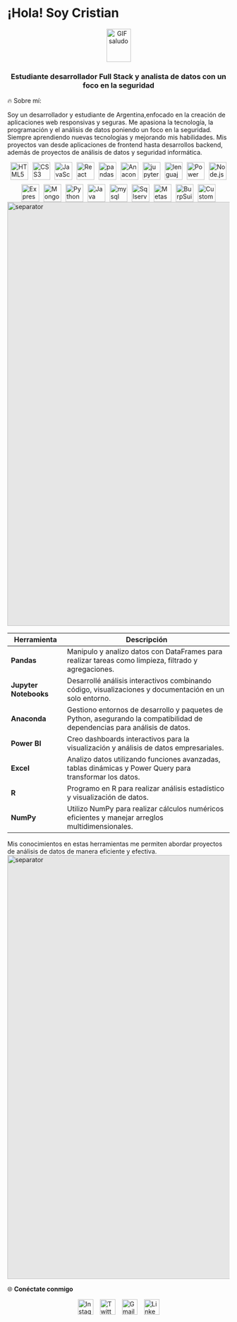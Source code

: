 # ¡Hola! Soy Cristian
<p align="center"> <img src="https://user-images.githubusercontent.com/74038190/214644152-52f47eb3-5e31-4f47-8758-05c9468d5596.gif" alt="GIF saludo" style="vertical-align: middle; width: 55px; height: 75px;" /> <h3 align="center">Estudiante desarrollador Full Stack y analista de datos con un foco en la seguridad</h3> </p>
🔥 Sobre mí:

Soy un desarrollador y estudiante de Argentina,enfocado en la creación de aplicaciones web responsivas y seguras. Me apasiona la tecnología, la programación y el análisis de datos poniendo un foco en la seguridad. Siempre aprendiendo nuevas tecnologias y mejorando mis habilidades. Mis proyectos van desde aplicaciones de frontend hasta desarrollos backend, además de proyectos de análisis de datos y seguridad informática.

<div style="display: flex; justify-content: center; gap: 10px; flex-wrap: wrap;">
    <img src="https://cdn.jsdelivr.net/gh/devicons/devicon/icons/html5/html5-original.svg" height="40" alt="HTML5 Logo"/>
    <img src="https://cdn.jsdelivr.net/gh/devicons/devicon/icons/css3/css3-original.svg" height="40" alt="CSS3 Logo"/>
    <img src="https://cdn.jsdelivr.net/gh/devicons/devicon/icons/javascript/javascript-original.svg" height="40" alt="JavaScript Logo"/>
    <img src="https://cdn.jsdelivr.net/gh/devicons/devicon/icons/react/react-original.svg" height="40" alt="React Logo"/>
    <img src="https://cdn.jsdelivr.net/gh/devicons/devicon/icons/pandas/pandas-original.svg" height="40" alt="pandas Logo"/>
    <img src="https://icon.icepanel.io/Technology/svg/Anaconda.svg" height="40" alt="Anaconda Logo"/>
    <img src="https://cdn.jsdelivr.net/gh/devicons/devicon/icons/jupyter/jupyter-original.svg" height="40" alt="jupyter Logo"/>
    <img src="https://www.unir.net/wp-content/uploads/2019/11/lenguaje-r-unir-1.jpg" height="40" alt="lenguaje-r Logo"/>
    <img src="https://1000marcas.net/wp-content/uploads/2022/08/Microsoft-Power-BI-Logo.png" height="40" alt="Power BI Logo"/>   
    <img src="https://cdn.jsdelivr.net/gh/devicons/devicon/icons/nodejs/nodejs-original.svg" height="40" alt="Node.js Logo"/>
    <img src="https://cdn.jsdelivr.net/gh/devicons/devicon/icons/express/express-original.svg" height="40" alt="Express Logo"/>
    <img src="https://cdn.jsdelivr.net/gh/devicons/devicon/icons/mongodb/mongodb-original.svg" height="40" alt="MongoDB Logo"/>
    <img src="https://cdn.jsdelivr.net/gh/devicons/devicon/icons/python/python-original.svg" height="40" alt="Python Logo"/>
    <img src="https://cdn.jsdelivr.net/gh/devicons/devicon/icons/java/java-original.svg" height="40" alt="Java Logo"/>
    <img src="https://cdn.jsdelivr.net/gh/devicons/devicon/icons/mysql/mysql-original.svg" height="40" alt="mysql Logo"/>
    <img src="https://www.svgrepo.com/show/303229/microsoft-sql-server-logo.svg" height="40" alt="Sqlserver" /> 
    <img src="https://img.icons8.com/?size=256w&id=97AFS4JiW8vx&format=png" height="40" alt="Metasploit Logo"/>
    <img src="https://upload.wikimedia.org/wikipedia/commons/e/e6/Logo_burpsuite.jpg" height="40" alt="BurpSuite Logo"/>
    <img src="https://github.com/user-attachments/assets/2bf7ac58-7ad1-44b1-94cf-48e3bf0d3d3c" height="40" alt="Custom Logo"/>
</div>
<img style="display: block; margin: auto; background-color: hsl(0, 0%, 90%); width: 100vw; height: auto;" src="https://user-images.githubusercontent.com/74038190/212284115-f47cd8ff-2ffb-4b04-b5bf-4d1c14c0247f.gif" alt="separator" />

| Herramienta             | Descripción                                                                                                      |
| ----------------------- | ---------------------------------------------------------------------------------------------------------------- |
| **Pandas**              | Manipulo y analizo datos con DataFrames para realizar tareas como limpieza, filtrado y agregaciones.              |
| **Jupyter Notebooks**   | Desarrollé análisis interactivos combinando código, visualizaciones y documentación en un solo entorno.           |
| **Anaconda**            | Gestiono entornos de desarrollo y paquetes de Python, asegurando la compatibilidad de dependencias para análisis de datos. |
| **Power BI**            | Creo dashboards interactivos para la visualización y análisis de datos empresariales.                            |
| **Excel**               | Analizo datos utilizando funciones avanzadas, tablas dinámicas y Power Query para transformar los datos.          |
| **R**                   | Programo en R para realizar análisis estadístico y visualización de datos.                                       |
| **NumPy**               | Utilizo NumPy para realizar cálculos numéricos eficientes y manejar arreglos multidimensionales.                  |

Mis conocimientos en estas herramientas me permiten abordar proyectos de análisis de datos de manera eficiente y efectiva.
<img style="display: block; margin: auto; background-color: hsl(0, 0%, 90%); width: 100vw; height: auto;" src="https://user-images.githubusercontent.com/74038190/212284115-f47cd8ff-2ffb-4b04-b5bf-4d1c14c0247f.gif" alt="separator" />

🌐 **Conéctate conmigo**
<div style="display: flex; justify-content: center; gap: 15px;">
  <a href="https://www.instagram.com/tu_perfil" target="_blank" rel="noopener noreferrer">
    <img src="https://img.shields.io/static/v1?message=Instagram&logo=instagram&label=&color=E4405F&logoColor=white&labelColor=&style=for-the-badge" height="35" alt="Instagram logo" />
  </a>
    <a href="https://twitter.com/tu_perfil" target="_blank" rel="noopener noreferrer">
    <img src="https://img.shields.io/static/v1?message=Twitter&logo=twitter&label=&color=1DA1F2&logoColor=white&labelColor=&style=for-the-badge" height="35" alt="Twitter logo" />
  </a>
  <a href="mailto:jerybbkuuukkrjhwioio@gmail.com" target="_blank" rel="noopener noreferrer">
    <img src="https://img.shields.io/static/v1?message=Gmail&logo=gmail&label=&color=D14836&logoColor=white&labelColor=&style=for-the-badge" height="35" alt="Gmail logo" />
  </a>
  <a href="https://www.linkedin.com/in/tu-perfil" target="_blank" rel="noopener noreferrer">
    <img src="https://img.shields.io/static/v1?message=LinkedIn&logo=linkedin&label=&color=0077B5&logoColor=white&labelColor=&style=for-the-badge" height="35" alt="LinkedIn logo" />
  </a>
</div>




